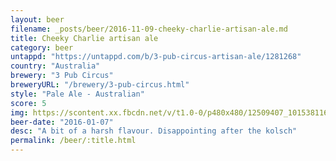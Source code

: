 ```yaml
---
layout: beer
filename: _posts/beer/2016-11-09-cheeky-charlie-artisan-ale.md
title: Cheeky Charlie artisan ale
category: beer
untappd: "https://untappd.com/b/3-pub-circus-artisan-ale/1281268"
country: "Australia"
brewery: "3 Pub Circus"
breweryURL: "/brewery/3-pub-circus.html"
style: "Pale Ale - Australian"
score: 5
img: https://scontent.xx.fbcdn.net/v/t1.0-0/p480x480/12509407_10153811619193745_3070555167581402785_n.jpg?oh=5633d0905c9c62d3a911e3f3d4114cb3&oe=5A144900
beer-date: "2016-01-07"
desc: "A bit of a harsh flavour. Disappointing after the kolsch"
permalink: /beer/:title.html
---
```

